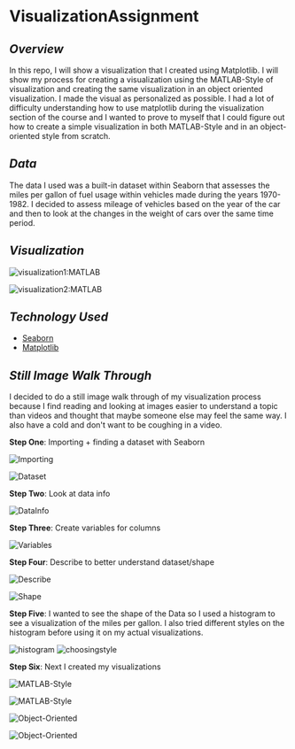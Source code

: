 # VisualizationAssignment

## _**Overview**_
In this repo, I will show a visualization that I created using Matplotlib. I will show my process for creating a visualization using the MATLAB-Style of visualization and creating the same visualization in an object oriented visualization. I made the visual as personalized as possible. I had a lot of difficulty understanding how to use matplotlib during the visualization section of the course and I wanted to prove to myself that I could figure out how to create a simple visualization in both MATLAB-Style and in an object-oriented style from scratch.

## _**Data**_
The data I used was a built-in dataset within Seaborn that assesses the miles per gallon of fuel usage within vehicles made during the years 1970-1982. I decided to assess mileage of vehicles based on the year of the car and then to look at the changes in the weight of cars over the same time period.

## _**Visualization**_

![visualization1:MATLAB](visual1ML.PNG)

![visualization2:MATLAB](Visual2ML.PNG)

## _**Technology Used**_

- [Seaborn](https://seaborn.pydata.org/)
- [Matplotlib](https://matplotlib.org/)

## _**Still Image Walk Through**_
I decided to do a still image walk through of my visualization process because I find reading and looking at images easier to understand a topic than videos and thought that maybe someone else may feel the same way. I also have a cold and don't want to be coughing in a video.

**Step One**: Importing + finding a dataset with Seaborn

![Importing](importing.PNG)

![Dataset](dataset.PNG)

**Step Two**: Look at data info

![DataInfo](datainfo.PNG)

**Step Three**: Create variables for columns

![Variables](variablecreation.PNG)

**Step Four**: Describe to better understand dataset/shape

![Describe](DataDescribe.PNG)

![Shape](shape.PNG)

**Step Five**: I wanted to see the shape of the Data so I used a histogram to see a visualization of the miles per gallon. I also tried different styles on the histogram before using it on my actual visualizations.

![histogram](histcheckdata.PNG)
![choosingstyle](choosingstyle.PNG)

**Step Six**: Next I created my visualizations

![MATLAB-Style](MATLAB1.PNG)

![MATLAB-Style](MATLAB2.PNG)

![Object-Oriented](ObjOri1.PNG)

![Object-Oriented](ObjOri2.PNG)
